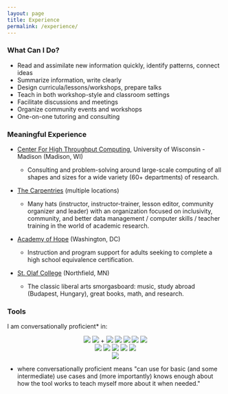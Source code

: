 ```yaml
---
layout: page
title: Experience
permalink: /experience/
---
```


### What Can I Do?

* Read and assimilate new information quickly, identify patterns, connect ideas
* Summarize information, write clearly
* Design curricula/lessons/workshops, prepare talks
* Teach in both workshop-style and classroom settings
* Facilitate discussions and meetings
* Organize community events and workshops
* One-on-one tutoring and consulting

### Meaningful Experience

* [Center For High Throughput Computing][chtc], University of Wisconsin - Madison (Madison, WI)
  * Consulting and problem-solving around large-scale computing of all shapes
  and sizes for a wide variety (60+ departments) of research.

* [The Carpentries][carpentries] (multiple locations)
  * Many hats (instructor, instructor-trainer, lesson editor, community organizer and
    leader) with an organization focused on inclusivity, community, and better data management /
    computer skills / teacher training in the world of academic research.

* [Academy of Hope][aoh] (Washington, DC)
  * Instruction and program support for adults seeking to complete a high
  school equivalence certification.

* [St. Olaf College][olaf] (Northfield, MN)
  * The classic liberal arts smorgasboard: music, study abroad (Budapest, Hungary),
  great books, math, and research.

### Tools

I am conversationally proficient* in:

<center>

<img class="logos" src="../images/logos/python-logo-master-v3-TM.png">
<img class="logos" src="../images/logos/R-logo.jpeg"> +
<img class="logos" src="../images/logos/hex-tidyverse.png">
<img class="logos" src="../images/logos/Git-Logo-2Color.png">
<img class="logos" src="../images/logos/Gnu-bash-logo.svg.png">
<img class="logos" src="../images/logos/sqlite-logo.png">
<img class="logos" src="../images/logos/HTCondor_red_blk.png">
<br>
<img class="logos" src="../images/logos/latex.png">
<img class="logos" src="../images/logos/github-pages.jpeg">
<img class="logos" src="../images/logos/HTML5CSS3Logos.svg">
<img class="logos" src="../images/logos/WordPress-logotype-standard.png">
<img class="logos" src="../images/logos/Mediawiki_logo_reworked.svg">
<br>
<img class="logos" src="../images/logos/linux-mac-windows.jpg">
</center>

* where conversationally proficient means "can use for basic (and some intermediate)
use cases and (more importantly) knows enough about how the tool
works to teach myself more about it when needed."

[chtc]: http://chtc.cs.wisc.edu/
[carpentries]: https://carpentries.org/
[aoh]: http://aohdc.org/
[olaf]: https://wp.stolaf.edu/
[gc]: https://wp.stolaf.edu/great-conversation/
